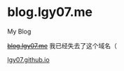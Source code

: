 # blog.lgy07.me

My Blog

~~[blog.lgy07.me](http://blog.lgy07.me)~~ 我已经失去了这个域名（

[lgy07.github.io](http://lgy07.github.io)
